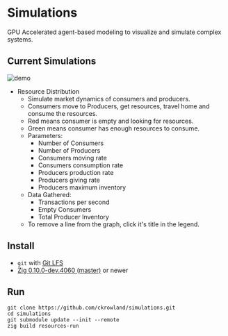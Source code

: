 # Simulations
GPU Accelerated agent-based modeling to visualize and simulate complex systems.

## Current Simulations
![demo](gh_demo.gif)

- Resource Distribution
  - Simulate market dynamics of consumers and producers.
  - Consumers move to Producers, get resources, travel home and consume the resources.
  - Red means consumer is empty and looking for resources.
  - Green means consumer has enough resources to consume.
  - Parameters:
    - Number of Consumers
    - Number of Producers
    - Consumers moving rate
    - Consumers consumption rate
    - Producers production rate
    - Producers giving rate
    - Producers maximum inventory
  - Data Gathered:
    - Transactions per second
    - Empty Consumers
    - Total Producer Inventory
  - To remove a line from the graph, click it's title in the legend.



## Install
- `git` with [Git LFS](https://git-lfs.github.com/)
- [Zig 0.10.0-dev.4060 (master)](https://ziglang.org/download/) or newer
## Run
```
git clone https://github.com/ckrowland/simulations.git
cd simulations
git submodule update --init --remote
zig build resources-run
```
